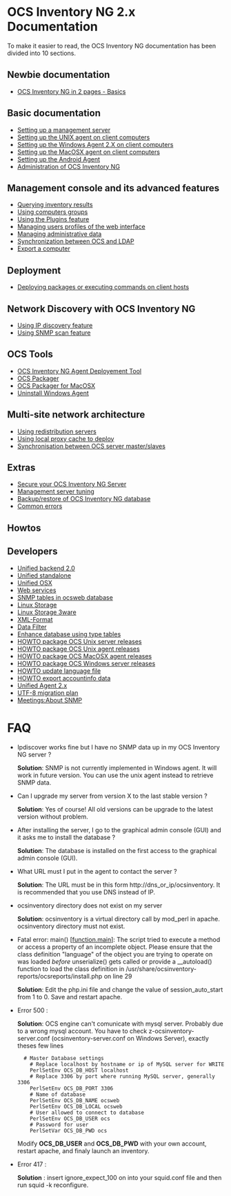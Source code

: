 # OCS Inventory NG 2.x Documentation

To make it easier to read, the OCS Inventory NG documentation has been divided into 10 sections.

## Newbie documentation

* [OCS Inventory NG in 2 pages - Basics](01.Newbie-documentation/OCS-Inventory-NG-Basics.md)

## Basic documentation

* [Setting up a management server](02.Basic-documentation/Setting-up-a-management-server.md)
* [Setting up the UNIX agent on client computers](02.Basic-documentation/Setting-up-the-UNIX-agent-on-client-computers.md)
* [Setting up the Windows Agent 2.X on client computers](02.Basic-documentation/Setting-up-the-Windows-Agent-2.x-on-client-computers.md)
* [Setting up the MacOSX agent on client computers](02.Basic-documentation/Setting-up-the-MacOSX-agent-on-client-computers.md)
* [Setting up the Android Agent](02.Basic-documentation/Setting-up-the-Android-Agent.md)
* [Administration of OCS Inventory NG](02.Basic-documentation/Administration-of-OCS-Inventory-NG.md)

## Management console and its advanced features

* [Querying inventory results](03.Management-console-and-its-advanced-features/Querying-inventory-results.md)
* [Using computers groups](03.Management-console-and-its-advanced-features/Using-computers-groups.md)
* [Using the Plugins feature](03.Management-console-and-its-advanced-features/Using-the-Plugins-feature.md)
* [Managing users profiles of the web interface](03.Management-console-and-its-advanced-features/Managing-users-profiles-of-the-web-interface.md)
* [Managing administrative data](03.Management-console-and-its-advanced-features/Managing-administrative-data.md)
* [Synchronization between OCS and LDAP](03.Management-console-and-its-advanced-features/Synchronization-between-OCS-and-LDAP.md)
* [Export a computer](03.Management-console-and-its-advanced-features/Export-a-computer.md)

## Deployment

* [Deploying packages or executing commands on client hosts](04.Deployment/Deploying-packages-or-executing-commands-on-client-hosts.md)

## Network Discovery with OCS Inventory NG

* [Using IP discovery feature](05.Network-Discovery-with-OCS-Inventory-NG/Using-IP-discovery-feature.md)
* [Using SNMP scan feature](05.Network-Discovery-with-OCS-Inventory-NG/Using-SNMP-scan-feature.md)

## OCS Tools

* [OCS Inventory NG Agent Deployement Tool](06.OCS-Tools/OCS-Inventory-NG-Agent-Deployement-Tool.md)
* [OCS Packager](06.OCS-Tools/OCS-Packager.md)
* [OCS Packager for MacOSX](06.OCS-Tools/OCS-Packager-for-MacOSX.md)
* [Uninstall Windows Agent](06.OCS-Tools/Uninstall-Windows-Agent.md)

## Multi-site network architecture

* [Using redistribution servers](07.Multi-site-network-architecture/Using-redistribution-servers.md)
* [Using local proxy cache to deploy](07.Multi-site-network-architecture/Using-local-proxy-cache-to-deploy.md)
* [Synchronisation between OCS server master/slaves](07.Multi-site-network-architecture/Synchronisation-between-OCS-server-master-slaves.md)

## Extras

* [Secure your OCS Inventory NG Server](08.Extras/Secure-your-OCS-Inventory-NG-Server.md)
* [Management server tuning](08.Extras/Management-server-tuning.md)
* [Backup/restore of OCS Inventory NG database ](08.Extras/Backup-restore-of-OCS-Inventory-NG-database.md)
* [Common errors](08.Extras/Common-errors.md)

## Howtos



## Developers

* [Unified backend 2.0](10.Developers/Unified-backend-2.0.md)
* [Unified standalone](10.Developers/Unified-standalone.md)
* [Unified OSX](10.Developers/Unified-OSX.md)
* [Web services](10.Developers/Web-services.md)
* [SNMP tables in ocsweb database](10.Developers/SNMP-tables-in-ocsweb-database.md)
* [Linux Storage](10.Developers/Linux-Storage.md)
* [Linux Storage 3ware](10.Developers/Linux-Storage-3ware.md)
* [XML-Format](10.Developers/XML-Format.md)
* [Data Filter](10.Developers/Data-Filter.md)
* [Enhance database using type tables](10.Developers/Enhance-database-using-type-tables.md)
* [HOWTO package OCS Unix server releases](10.Developers/HOWTO-package-OCS-Unix-server-releases.md)
* [HOWTO package OCS Unix agent releases](10.Developers/HOWTO-package-OCS-Unix-agent-releases.md)
* [HOWTO package OCS MacOSX agent releases](10.Developers/HOWTO-package-OCS-MacOSX-agent-releases.md)
* [HOWTO package OCS Windows server releases](10.Developers/HOWTO-package-OCS-Windows-server-releases.md)
* [HOWTO update language file](10.Developers/HOWTO-update-language-file.md)
* [HOWTO export accountinfo data](10.Developers/HOWTO-export-accountinfo-data.md)
* [Unified Agent 2.x](10.Developers/Unified-Agent-2.x.md)
* [UTF-8 migration plan](10.Developers/UTF-8-migration-plan.md)
* [Meetings:About SNMP](10.Developers/Meetings-About-SNMP.md)

# FAQ

* Ipdiscover works fine but I have no SNMP data up in my OCS Inventory NG server ?

    **Solution**: SNMP is not currently implemented in Windows agent. It will work in future version. You can use the unix agent instead to retrieve SNMP data.

* Can I upgrade my server from version X to the last stable version ?

    **Solution**: Yes of course! All old versions can be upgrade to the latest version without problem.

* After installing the server, I go to the graphical admin console (GUI) and it asks me to install the database ?

    **Solution**: The database is installed on the first access to the graphical admin console (GUI).

* What URL must I put in the agent to contact the server ?

    **Solution**: The URL must be in this form http://dns_or_ip/ocsinventory. It is recommended that you use DNS instead of IP.

* ocsinventory directory does not exist on my server

    **Solution**: ocsinventory is a virtual directory call by mod_perl in apache. ocsinventory directory must not exist.

* Fatal error: main() [<a href='function.main'>function.main</a>]: The script tried to execute a method or access a property of an incomplete object. Please ensure that the class definition "language" of the object you are trying to operate on was loaded _before_ unserialize() gets called or provide a __autoload() function to load the class definition in /usr/share/ocsinventory-reports/ocsreports/install.php on line 29

    **Solution**: Edit the php.ini file and change the value of session_auto_start from 1 to 0. Save and restart apache.

* Error 500 :

    **Solution**: OCS engine can't comunicate with mysql server. Probably due to a wrong mysql account. You have to check z-ocsinventory-server.conf (ocsinventory-server.conf on Windows Server), exactly theses few lines

        # Master Database settings
          # Replace localhost by hostname or ip of MySQL server for WRITE
          PerlSetEnv OCS_DB_HOST localhost
          # Replace 3306 by port where running MySQL server, generally 3306
          PerlSetEnv OCS_DB_PORT 3306
          # Name of database
          PerlSetEnv OCS_DB_NAME ocsweb
          PerlSetEnv OCS_DB_LOCAL ocsweb
          # User allowed to connect to database
          PerlSetEnv OCS_DB_USER ocs
          # Password for user
          PerlSetVar OCS_DB_PWD ocs

    Modify **OCS_DB_USER** and **OCS_DB_PWD** with your own account, restart apache, and finaly launch an inventory.

* Error 417 :

    **Solution** : insert ignore_expect_100 on into your squid.conf file and then run squid -k reconfigure.
